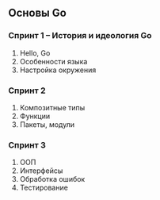 ## Основы Go


### Спринт 1 – История и идеология Go

1. Hello, Go
2. Особенности языка
3. Настройка окружения


### Спринт 2

1. Композитные типы
2. Функции
3. Пакеты, модули

### Спринт 3

1. ООП
2. Интерфейсы
3. Обработка ошибок
4. Тестирование